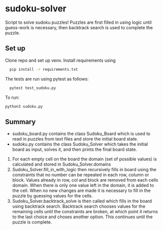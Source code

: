 # sudoku-solver
Script  to solve sudoku puzzles! Puzzles are first filled in using logic until guess-work is necessary, then backtrack search is used to complete the puzzle. 

## Set up
Clone repo and set up venv.
Install requirements using
```bash
  pip install -r requirements.txt
```

The tests are run using pytest as follows:
```bash
  pytest test_sudoku.py
```

To run:
```bash
python3 sudoku.py
```

## Summary
* sudoku_board.py contains the class Sudoku_Board which is used to read in puzzles from text files and store the initial board state.
* sudoku.py contains the class Sudoku_Solver which takes the initial board as input, solves it, and then prints the final board state.


1. For each empty cell on the board the domain (set of possible values) is calculated and stored in Sudoku_Solver.domains 
2. Sudoku_Solver.fill_in_with_logic then recursively fills in board using the constraints that no number can be repeated
        in each row, column or block. Values already in row, col and block are removed
        from each cells domain. When there is only one value left in the domain, it is 
        added to the cell. When no new changes are made it is necessary to fill in the puzzle by guessing values for the cells.
3. Sudoku_Solver.backtrack_solve is then called which fills in the board using backtrack search. Backtrack search chooses values for the remaining cells until the constraints are broken, at which point it returns to the last choice and choses another option. This continues until the puzzle is complete.        



